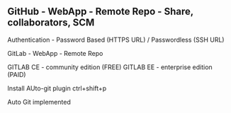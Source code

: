 ## GitHub - WebApp - Remote Repo - Share, collaborators, SCM

Authentication - Password Based (HTTPS URL) / Passwordless (SSH URL)

GitLab - WebApp - Remote Repo

GITLAB CE - community edition (FREE)
GITLAB EE - enterprise edition (PAID)


Install AUto-git plugin
ctrl+shift+p

Auto Git implemented